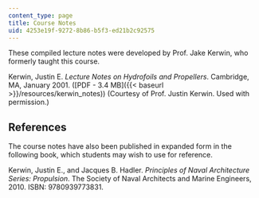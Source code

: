 ```yaml
---
content_type: page
title: Course Notes
uid: 4253e19f-9272-8b86-b5f3-ed21b2c92575
---
```


These compiled lecture notes were developed by Prof. Jake Kerwin, who formerly taught this course.

Kerwin, Justin E. _Lecture Notes on Hydrofoils and Propellers_. Cambridge, MA, January 2001. ([PDF - 3.4 MB]({{< baseurl >}}/resources/kerwin_notes)) (Courtesy of Prof. Justin Kerwin. Used with permission.)

References
----------

The course notes have also been published in expanded form in the following book, which students may wish to use for reference.

Kerwin, Justin E., and Jacques B. Hadler. _Principles of Naval Architecture Series: Propulsion_. The Society of Naval Architects and Marine Engineers, 2010. ISBN: 9780939773831.